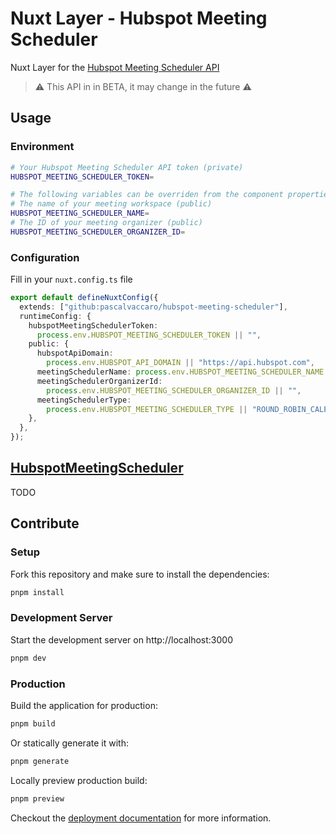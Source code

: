 # Nuxt Layer - Hubspot Meeting Scheduler

Nuxt Layer for the [Hubspot Meeting Scheduler API](https://developers.hubspot.com/docs/api/library/meetings)

> ⚠️ This API in in BETA, it may change in the future ⚠️

## Usage

### Environment

```bash
# Your Hubspot Meeting Scheduler API token (private)
HUBSPOT_MEETING_SCHEDULER_TOKEN=

# The following variables can be overriden from the component properties
# The name of your meeting workspace (public)
HUBSPOT_MEETING_SCHEDULER_NAME=
# The ID of your meeting organizer (public)
HUBSPOT_MEETING_SCHEDULER_ORGANIZER_ID=
```

### Configuration

Fill in your `nuxt.config.ts` file

```typescript
export default defineNuxtConfig({
  extends: ["github:pascalvaccaro/hubspot-meeting-scheduler"],
  runtimeConfig: {
    hubspotMeetingSchedulerToken:
      process.env.HUBSPOT_MEETING_SCHEDULER_TOKEN || "",
    public: {
      hubspotApiDomain:
        process.env.HUBSPOT_API_DOMAIN || "https://api.hubspot.com",
      meetingSchedulerName: process.env.HUBSPOT_MEETING_SCHEDULER_NAME || "",
      meetingSchedulerOrganizerId:
        process.env.HUBSPOT_MEETING_SCHEDULER_ORGANIZER_ID || "",
      meetingSchedulerType:
        process.env.HUBSPOT_MEETING_SCHEDULER_TYPE || "ROUND_ROBIN_CALENDAR",
    },
  },
});
```

## [HubspotMeetingScheduler](./components/HubspotMeetingScheduler.vue)

TODO

## Contribute

### Setup

Fork this repository and make sure to install the dependencies:

```bash
pnpm install
```

### Development Server

Start the development server on http://localhost:3000

```bash
pnpm dev
```

### Production

Build the application for production:

```bash
pnpm build
```

Or statically generate it with:

```bash
pnpm generate
```

Locally preview production build:

```bash
pnpm preview
```

Checkout the [deployment documentation](https://nuxt.com/docs/getting-started/deployment) for more information.
